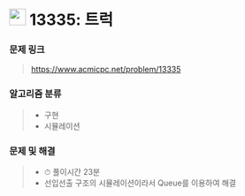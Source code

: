 # <img src="https://d2gd6pc034wcta.cloudfront.net/tier/10.svg" width="30">  13335: 트럭

### 문제 링크

> https://www.acmicpc.net/problem/13335



### 알고리즘 분류

>- 구현
>- 시뮬레이션



### 문제 및 해결

>- ⏱ 풀이시간 23분
>- 선입선출 구조의 시뮬레이션이라서 Queue를 이용하여 해결

